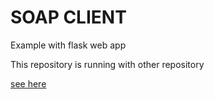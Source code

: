 # SOAP CLIENT
Example with flask web app

This repository is running with other repository

[see here](https://github.com/Yukie-Billal/soap-web-service-php)